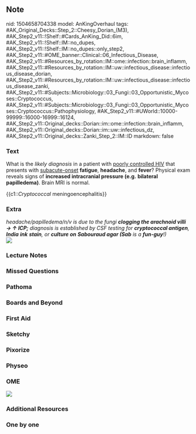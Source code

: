 ## Note
nid: 1504658704338
model: AnKingOverhaul
tags: #AK_Original_Decks::Step_2::Cheesy_Dorian_(M3), #AK_Step2_v11::!Shelf::#Cards_AnKing_Did::6im, #AK_Step2_v11::!Shelf::IM::no_dupes, #AK_Step2_v11::!Shelf::IM::no_dupes::only_step2, #AK_Step2_v11::#OME_banner::Clinical::06_Infectious_Disease, #AK_Step2_v11::#Resources_by_rotation::IM::ome::infection::brain_inflamm, #AK_Step2_v11::#Resources_by_rotation::IM::uw::infectious_disease::infectious_disease_dorian, #AK_Step2_v11::#Resources_by_rotation::IM::uw::infectious_disease::infectious_disease_zanki, #AK_Step2_v11::#Subjects::Microbiology::03_Fungi::03_Opportunistic_Mycoses::Cryptococcus, #AK_Step2_v11::#Subjects::Microbiology::03_Fungi::03_Opportunistic_Mycoses::Cryptococcus::Pathophysiology, #AK_Step2_v11::#UWorld::10000-99999::16000-16999::16124, #AK_Step2_v11::Original_decks::Dorian::im::ome::infection::brain_inflamm, #AK_Step2_v11::Original_decks::Dorian::im::uw::infectious_dz, #AK_Step2_v11::Original_decks::Zanki_Step_2::IM::ID
markdown: false

### Text
What is the <i>likely diagnosis</i> in a patient with <u>poorly
controlled HIV</u> that presents with <u>subacute-onset</u>
<b>fatigue</b>, <b>headache</b>, and <b>fever</b>? Physical exam
reveals signs of <b>increased intracranial pressure (e.g.</b>
<b>bilateral papilledema)</b>. Brain MRI is normal.
<div>
  {{c1::<i>Cryptococcal</i> meningoencephalitis}}
</div>

### Extra
<div>
  <i>headache/papilledema/n/v is due to the fungi <b>clogging the
  arachnoid villi → ↑ ICP;</b> diagnosis is established by CSF
  testing for <b>cryptococcal antigen</b>, <b>India</b> <b>ink</b>
  <b>stain</b>, or <b>culture on</b> <b>Sabouraud agar
  (</b></i><i><b>Sab</b> is a <b>fun-guy</b>!)</i>
</div><img src="cryp.png">

### Lecture Notes


### Missed Questions


### Pathoma


### Boards and Beyond


### First Aid


### Sketchy


### Pixorize


### Physeo


### OME
<div class="ome-widget">
  <a href=
  "https://onlinemeded.org/spa/infectious-disease?ref=anki"><img src="_OME_AnkiFlashcards_Topic_4.png"></a>
</div>

### Additional Resources


### One by one

